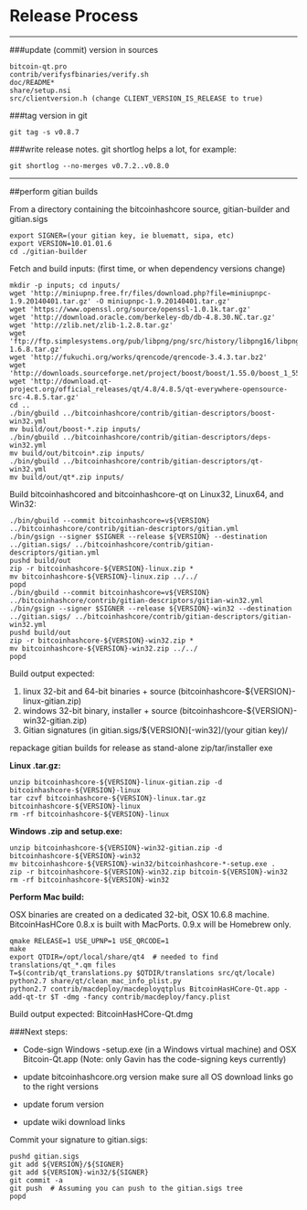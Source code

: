 Release Process
====================

* * *

###update (commit) version in sources


	bitcoin-qt.pro
	contrib/verifysfbinaries/verify.sh
	doc/README*
	share/setup.nsi
	src/clientversion.h (change CLIENT_VERSION_IS_RELEASE to true)

###tag version in git

	git tag -s v0.8.7

###write release notes. git shortlog helps a lot, for example:

	git shortlog --no-merges v0.7.2..v0.8.0

* * *

##perform gitian builds

 From a directory containing the bitcoinhashcore source, gitian-builder and gitian.sigs

	export SIGNER=(your gitian key, ie bluematt, sipa, etc)
	export VERSION=10.01.01.6
	cd ./gitian-builder

 Fetch and build inputs: (first time, or when dependency versions change)

	mkdir -p inputs; cd inputs/
	wget 'http://miniupnp.free.fr/files/download.php?file=miniupnpc-1.9.20140401.tar.gz' -O miniupnpc-1.9.20140401.tar.gz'
	wget 'https://www.openssl.org/source/openssl-1.0.1k.tar.gz'
	wget 'http://download.oracle.com/berkeley-db/db-4.8.30.NC.tar.gz'
	wget 'http://zlib.net/zlib-1.2.8.tar.gz'
	wget 'ftp://ftp.simplesystems.org/pub/libpng/png/src/history/libpng16/libpng-1.6.8.tar.gz'
	wget 'http://fukuchi.org/works/qrencode/qrencode-3.4.3.tar.bz2'
	wget 'http://downloads.sourceforge.net/project/boost/boost/1.55.0/boost_1_55_0.tar.bz2'
	wget 'http://download.qt-project.org/official_releases/qt/4.8/4.8.5/qt-everywhere-opensource-src-4.8.5.tar.gz'
	cd ..
	./bin/gbuild ../bitcoinhashcore/contrib/gitian-descriptors/boost-win32.yml
	mv build/out/boost-*.zip inputs/
	./bin/gbuild ../bitcoinhashcore/contrib/gitian-descriptors/deps-win32.yml
	mv build/out/bitcoin*.zip inputs/
	./bin/gbuild ../bitcoinhashcore/contrib/gitian-descriptors/qt-win32.yml
	mv build/out/qt*.zip inputs/

 Build bitcoinhashcored and bitcoinhashcore-qt on Linux32, Linux64, and Win32:

	./bin/gbuild --commit bitcoinhashcore=v${VERSION} ../bitcoinhashcore/contrib/gitian-descriptors/gitian.yml
	./bin/gsign --signer $SIGNER --release ${VERSION} --destination ../gitian.sigs/ ../bitcoinhashcore/contrib/gitian-descriptors/gitian.yml
	pushd build/out
	zip -r bitcoinhashcore-${VERSION}-linux.zip *
	mv bitcoinhashcore-${VERSION}-linux.zip ../../
	popd
	./bin/gbuild --commit bitcoinhashcore=v${VERSION} ../bitcoinhashcore/contrib/gitian-descriptors/gitian-win32.yml
	./bin/gsign --signer $SIGNER --release ${VERSION}-win32 --destination ../gitian.sigs/ ../bitcoinhashcore/contrib/gitian-descriptors/gitian-win32.yml
	pushd build/out
	zip -r bitcoinhashcore-${VERSION}-win32.zip *
	mv bitcoinhashcore-${VERSION}-win32.zip ../../
	popd

  Build output expected:

  1. linux 32-bit and 64-bit binaries + source (bitcoinhashcore-${VERSION}-linux-gitian.zip)
  2. windows 32-bit binary, installer + source (bitcoinhashcore-${VERSION}-win32-gitian.zip)
  3. Gitian signatures (in gitian.sigs/${VERSION}[-win32]/(your gitian key)/

repackage gitian builds for release as stand-alone zip/tar/installer exe

**Linux .tar.gz:**

	unzip bitcoinhashcore-${VERSION}-linux-gitian.zip -d bitcoinhashcore-${VERSION}-linux
	tar czvf bitcoinhashcore-${VERSION}-linux.tar.gz bitcoinhashcore-${VERSION}-linux
	rm -rf bitcoinhashcore-${VERSION}-linux

**Windows .zip and setup.exe:**

	unzip bitcoinhashcore-${VERSION}-win32-gitian.zip -d bitcoinhashcore-${VERSION}-win32
	mv bitcoinhashcore-${VERSION}-win32/bitcoinhashcore-*-setup.exe .
	zip -r bitcoinhashcore-${VERSION}-win32.zip bitcoin-${VERSION}-win32
	rm -rf bitcoinhashcore-${VERSION}-win32

**Perform Mac build:**

  OSX binaries are created on a dedicated 32-bit, OSX 10.6.8 machine.
  BitcoinHasHCore 0.8.x is built with MacPorts.  0.9.x will be Homebrew only.

	qmake RELEASE=1 USE_UPNP=1 USE_QRCODE=1
	make
	export QTDIR=/opt/local/share/qt4  # needed to find translations/qt_*.qm files
	T=$(contrib/qt_translations.py $QTDIR/translations src/qt/locale)
	python2.7 share/qt/clean_mac_info_plist.py
	python2.7 contrib/macdeploy/macdeployqtplus BitcoinHasHCore-Qt.app -add-qt-tr $T -dmg -fancy contrib/macdeploy/fancy.plist

 Build output expected: BitcoinHasHCore-Qt.dmg

###Next steps:

* Code-sign Windows -setup.exe (in a Windows virtual machine) and
  OSX Bitcoin-Qt.app (Note: only Gavin has the code-signing keys currently)

* update bitcoinhashcore.org version
  make sure all OS download links go to the right versions

* update forum version

* update wiki download links

Commit your signature to gitian.sigs:

	pushd gitian.sigs
	git add ${VERSION}/${SIGNER}
	git add ${VERSION}-win32/${SIGNER}
	git commit -a
	git push  # Assuming you can push to the gitian.sigs tree
	popd
